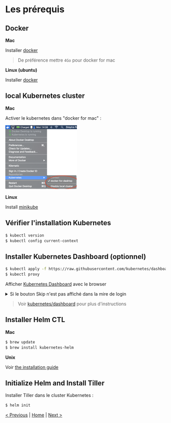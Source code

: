 # Les prérequis


## Docker 

**Mac**

Installer [docker](https://docs.docker.com/docker-for-mac/install/)
> De préférence mettre `4Go` pour docker for mac

**Linux (ubuntu)**

Installer [docker](https://docs.docker.com/install/linux/docker-ce/ubuntu)

## local Kubernetes cluster

**Mac**

Activer le kubernetes dans "docker for mac" :
<p>
<img src="img/kube-for-mac.png" height="200">
</p>

**Linux**

Install [minikube](https://kubernetes.io/docs/tasks/tools/install-minikube/)

## Vérifier l'installation Kubernetes 

```sh
$ kubectl version
$ kubectl config current-context
```

## Installer Kubernetes Dashboard (optionnel)

```sh
$ kubectl apply -f https://raw.githubusercontent.com/kubernetes/dashboard/v1.10.1/src/deploy/recommended/kubernetes-dashboard.yaml
$ kubectl proxy
```

Afficher [Kubernetes Dashboard](http://localhost:8001/api/v1/namespaces/kube-system/services/https:kubernetes-dashboard:/proxy/.) avec le browser

<details><summary>Si le bouton Skip n'est pas affiché dans la mire de login</summary>
<p>


* Stopper le proxy.
* Vérifier que la configuration n'a pas l'option *enable-skip-login*.
* Patcher la configuration du dashboard.
* Vérifier que l'option a été rajoutée.
* Relancer le proxy.
 
```sh
$ kubectl -n kube-system get deployment kubernetes-dashboard --output yaml | grep enable-skip-login
$ kubectl -n kube-system patch deployment kubernetes-dashboard --patch "$(cat patch-kubernetes-dashboard-deployment.yaml)"
$ kubectl -n kube-system get deployment kubernetes-dashboard --output yaml | grep enable-skip-login
$ kubectl proxy
```
        
</p>
</details>


> Voir [kubernetes/dashboard](https://github.com/kubernetes/dashboard) pour plus d'instructions

## Installer Helm CTL

**Mac**

```sh
$ brew update
$ brew install kubernetes-helm
```

**Unix**

Voir [the installation guide](https://helm.sh/docs/using_helm/#installing-helm)


## Initialize Helm and Install Tiller

Installer Tiller dans le cluster Kubernetes :

```sh
$ helm init
```

[< Previous](ex0-getting-started.md) | [Home](README.md) | [Next >](ex1-using-charts.md)